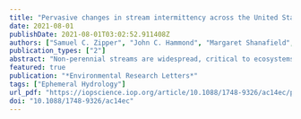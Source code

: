 ```yaml
---
title: "Pervasive changes in stream intermittency across the United States"
date: 2021-08-01
publishDate: 2021-08-01T03:02:52.911408Z
authors: ["Samuel C. Zipper", "John C. Hammond", "Margaret Shanafield", "Margaret Zimmer", "Thibault Datry", "C. Nathan Jones", "Kendra E. Kaiser", "Sarah E. Godsey", "Ryan M. Burrows", "Joanna R. Blaszczak", "Michelle H. Busch", "Adam N. Price", "Kate S. Boersma", "Adam S. Ward", "Katie Costigan", "George H. Allen", "Corey A. Krabbenhoft", "Walter K. Dodds", "Meryl C. Mims", "Julian D. Olden", "Stephanie K. Kampf", "Amy J. Burgin", "Daniel C. Allen"]
publication_types: ["2"]
abstract: "Non-perennial streams are widespread, critical to ecosystems and society, and the subject of ongoing policy debate. Prior large-scale research on stream intermittency has been based on long-term averages, generally using annually aggregated data to characterize a highly variable process. As a result, it is not well understood if, how, or why the hydrology of non-perennial streams is changing. Here, we investigate trends and drivers of three intermittency signatures that describe the duration, timing, and dry-down period of stream intermittency across the continental United States (CONUS). Half of gages exhibited a significant trend through time in at least one of the three intermittency signatures, and changes in no-flow duration were most pervasive (41% of gages). Changes in intermittency were substantial for many streams, and 7% of gages exhibited changes in annual no-flow duration exceeding 100 days during the study period. Distinct regional patterns of change were evident, with widespread drying in southern CONUS and wetting in northern CONUS. These patterns are correlated with changes in aridity, though drivers of spatiotemporal variability were diverse across the three intermittency signatures. While the no-flow timing and duration were strongly related to climate, dry-down period was most strongly related to watershed land use and physiography. Our results indicate that non-perennial conditions are increasing in prevalence over much of CONUS and binary classifications of 'perennial' and 'non-perennial' are not an accurate reflection of this change. Water management and policy should reflect the changing nature and diverse drivers of changing intermittency both today and in the future."
featured: true
publication: "*Environmental Research Letters*"
tags: ["Ephemeral Hydrology"]
url_pdf: "https://iopscience.iop.org/article/10.1088/1748-9326/ac14ec/pdf"
doi: "10.1088/1748-9326/ac14ec"
---
```


